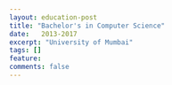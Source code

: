 ```yaml
---
layout: education-post
title: "Bachelor's in Computer Science"
date:   2013-2017
excerpt: "University of Mumbai"
tags: []
feature: 
comments: false
---
```

